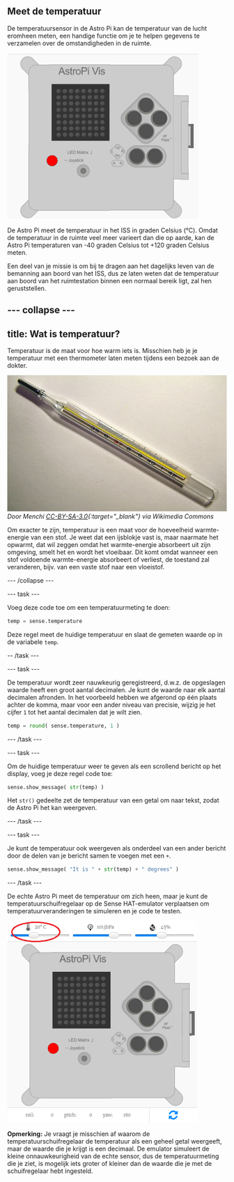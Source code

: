 ## Meet de temperatuur

De temperatuursensor in de Astro Pi kan de temperatuur van de lucht eromheen meten, een handige functie om je te helpen gegevens te verzamelen over de omstandigheden in de ruimte.

![Bericht over de temperatuur](images/degrees-message.gif)

De Astro Pi meet de temperatuur in het ISS in graden Celsius (&deg;C). Omdat de temperatuur in de ruimte veel meer varieert dan die op aarde, kan de Astro Pi temperaturen van -40 graden Celsius tot +120 graden Celsius meten.

Een deel van je missie is om bij te dragen aan het dagelijks leven van de bemanning aan boord van het ISS, dus ze laten weten dat de temperatuur aan boord van het ruimtestation binnen een normaal bereik ligt, zal hen geruststellen.

--- collapse ---
---
title: Wat is temperatuur?
---

Temperatuur is de maat voor hoe warm iets is. Misschien heb je je temperatuur met een thermometer laten meten tijdens een bezoek aan de dokter.

![Thermometer](images/thermometer.JPG) *Door Menchi [CC-BY-SA-3.0](http://creativecommons.org/licenses/by-sa/3.0/){:target="_blank"} via Wikimedia Commons*

Om exacter te zijn, temperatuur is een maat voor de hoeveelheid warmte-energie van een stof. Je weet dat een ijsblokje vast is, maar naarmate het opwarmt, dat wil zeggen omdat het warmte-energie absorbeert uit zijn omgeving, smelt het en wordt het vloeibaar. Dit komt omdat wanneer een stof voldoende warmte-energie absorbeert of verliest, de toestand zal veranderen, bijv. van een vaste stof naar een vloeistof.

--- /collapse ---

--- task ---

Voeg deze code toe om een ​​temperatuurmeting te doen:

```python
temp = sense.temperature
```

Deze regel meet de huidige temperatuur en slaat de gemeten waarde op in de variabele `temp`.

-- /task ---

--- task ---

De temperatuur wordt zeer nauwkeurig geregistreerd, d.w.z. de opgeslagen waarde heeft een groot aantal decimalen. Je kunt de waarde naar elk aantal decimalen afronden. In het voorbeeld hebben we afgerond op één plaats achter de komma, maar voor een ander niveau van precisie, wijzig je het cijfer `1` tot het aantal decimalen dat je wilt zien.

```python
temp = round( sense.temperature, 1 )
```

--- /task ---

--- task ---

Om de huidige temperatuur weer te geven als een scrollend bericht op het display, voeg je deze regel code toe:

```python
sense.show_message( str(temp) )
```

Het `str()` gedeelte zet de temperatuur van een getal om naar tekst, zodat de Astro Pi het kan weergeven.

--- /task ---

--- task ---

Je kunt de temperatuur ook weergeven als onderdeel van een ander bericht door de delen van je bericht samen te voegen met een `+`.

```python
sense.show_message( "It is " + str(temp) + " degrees" )
```

--- /task ---

De echte Astro Pi meet de temperatuur om zich heen, maar je kunt de temperatuurschuifregelaar op de Sense HAT-emulator verplaatsen om temperatuurveranderingen te simuleren en je code te testen.

![Temperatuurschuifregelaar](images/temperature-slider.png)

**Opmerking:** Je vraagt ​​je misschien af ​​waarom de temperatuurschuifregelaar de temperatuur als een geheel getal weergeeft, maar de waarde die je krijgt is een decimaal. De emulator simuleert de kleine onnauwkeurigheid van de echte sensor, dus de temperatuurmeting die je ziet, is mogelijk iets groter of kleiner dan de waarde die je met de schuifregelaar hebt ingesteld.